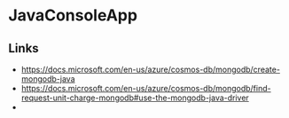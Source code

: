 # JavaConsoleApp

## Links

- https://docs.microsoft.com/en-us/azure/cosmos-db/mongodb/create-mongodb-java 
- https://docs.microsoft.com/en-us/azure/cosmos-db/mongodb/find-request-unit-charge-mongodb#use-the-mongodb-java-driver
- 

